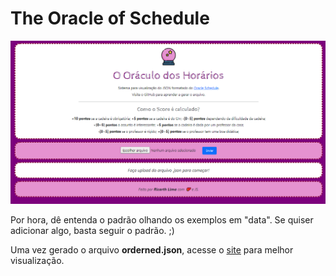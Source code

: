 # The Oracle of Schedule

![img](img.png)

Por hora, dê entenda o padrão olhando os exemplos em "data". Se quiser adicionar algo, basta seguir o padrão. 
;)

Uma vez gerado o arquivo **orderned.json**, acesse o [site](http://ricarth.me/py-oracle-schedule/) para melhor visualização.
